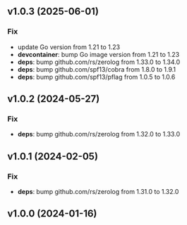 ## v1.0.3 (2025-06-01)

### Fix

- update Go version from 1.21 to 1.23
- **devcontainer**: bump Go image version from 1.21 to 1.23
- **deps**: bump github.com/rs/zerolog from 1.33.0 to 1.34.0
- **deps**: bump github.com/spf13/cobra from 1.8.0 to 1.9.1
- **deps**: bump github.com/spf13/pflag from 1.0.5 to 1.0.6

## v1.0.2 (2024-05-27)

### Fix

- **deps**: bump github.com/rs/zerolog from 1.32.0 to 1.33.0

## v1.0.1 (2024-02-05)

### Fix

- **deps**: bump github.com/rs/zerolog from 1.31.0 to 1.32.0

## v1.0.0 (2024-01-16)
